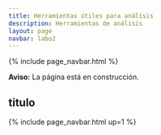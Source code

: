 ```yaml
---
title: Herramientas útiles para análisis
description: Herramientas de análisis
layout: page
navbar: labo2
---
```



{% include page_navbar.html %}

<div class="alert alert-danger" role="alert" >
  <strong>Aviso:</strong> La página está en construcción.
</div>




## titulo


{% include page_navbar.html up=1 %}
